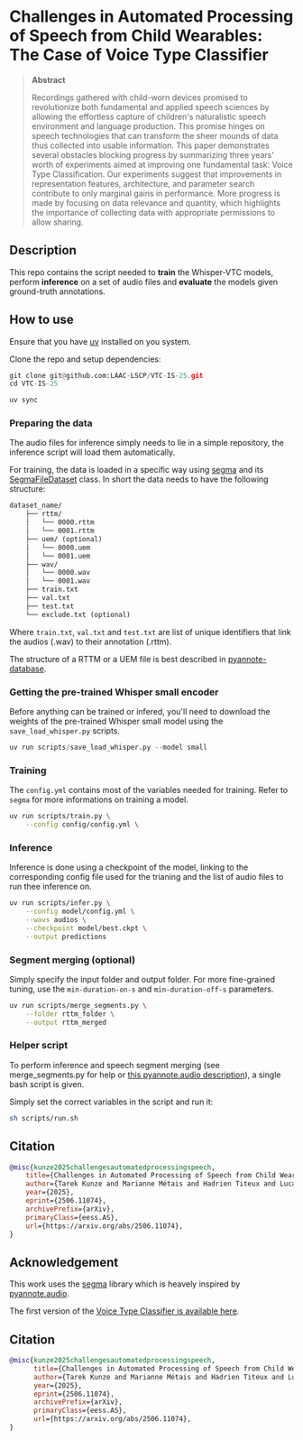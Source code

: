# Challenges in Automated Processing of Speech from Child Wearables: The Case of Voice Type Classifier

> **Abstract**
>
> Recordings gathered with child-worn devices promised to revolutionize both fundamental and applied speech sciences by allowing the effortless capture of children's naturalistic speech environment and language production. This promise hinges on speech technologies that can transform the sheer mounds of data thus collected into usable information. This paper demonstrates several obstacles blocking progress by summarizing three years' worth of experiments aimed at improving one fundamental task: Voice Type Classification. Our experiments suggest that improvements in representation features, architecture, and parameter search contribute to only marginal gains in performance. More progress is made by focusing on data relevance and quantity, which highlights the importance of collecting data with appropriate permissions to allow sharing.

## Description
This repo contains the script needed to **train** the Whisper-VTC models, perform **inference** on a set of audio files and **evaluate** the models given ground-truth annotations.

## How to use
Ensure that you have [uv](https://github.com/astral-sh/uv) installed on you system.

Clone the repo and setup dependencies:
```python
git clone git@github.com:LAAC-LSCP/VTC-IS-25.git
cd VTC-IS-25

uv sync
```

### Preparing the data
The audio files for inference simply needs to lie in a simple repository, the inference script will load them automatically.

For training, the data is loaded in a specific way using [segma](https://github.com/arxaqapi/segma) and its [SegmaFileDataset](https://github.com/arxaqapi/segma/blob/49c1ce4bace130785c7be0e5aab6a8ed3bd0d711/src/segma/data/file_dataset.py#L41-L64) class.
In short the data needs to have the following structure:

```txt
dataset_name/
    ├── rttm/
    │   └── 0000.rttm
    │   └── 0001.rttm
    ├── uem/ (optional)
    │   └── 0000.uem
    │   └── 0001.uem
    ├── wav/
    │   └── 0000.wav
    │   └── 0001.wav
    ├── train.txt
    ├── val.txt
    ├── test.txt
    └── exclude.txt (optional)
```

Where `train.txt`, `val.txt` and `test.txt` are list of unique identifiers that link the audios (.wav) to their annotation (.rttm).

The structure of a RTTM or a UEM file is best described in [pyannote-database](https://github.com/pyannote/pyannote-database/blob/develop/README.md#segmentation).

### Getting the pre-trained Whisper small encoder
Before anything can be trained or infered, you'll need to download the weights of the pre-trained Whisper small model using the `save_load_whisper.py` scripts.

```python
uv run scripts/save_load_whisper.py --model small
```

### Training
The `config.yml` contains most of the variables needed for training. Refer to `segma` for more informations on training a model.

```sh
uv run scripts/train.py \
    --config config/config.yml \

```

### Inference
Inference is done using a checkpoint of the model, linking to the corresponding config file used for the trianing and the list of audio files to run thee inference on.

```sh
uv run scripts/infer.py \
    --config model/config.yml \
	--wavs audios \
    --checkpoint model/best.ckpt \
	--output predictions
```


### Segment merging (optional)
Simply specify the input folder and output folder.
For more fine-grained tuning, use the `min-duration-on-s` and `min-duration-off-s` parameters.

```sh
uv run scripts/merge_segments.py \
    --folder rttm_folder \
    --output rttm_merged
```


### Helper script
To perform inference and speech segment merging (see merge_segments.py for help or [this pyannote.audio description](https://github.com/pyannote/pyannote-audio/blob/240a7f3ef60bc613169df860b536b10e338dbf3c/pyannote/audio/pipelines/resegmentation.py#L79-L82)), a single bash script is given.

Simply set the correct variables in the script and run it:
```sh
sh scripts/run.sh
```

## Citation

```bibtex
@misc{kunze2025challengesautomatedprocessingspeech,
    title={Challenges in Automated Processing of Speech from Child Wearables: The Case of Voice Type Classifier}, 
    author={Tarek Kunze and Marianne Métais and Hadrien Titeux and Lucas Elbert and Joseph Coffey and Emmanuel Dupoux and Alejandrina Cristia and Marvin Lavechin},
    year={2025},
    eprint={2506.11074},
    archivePrefix={arXiv},
    primaryClass={eess.AS},
    url={https://arxiv.org/abs/2506.11074}, 
}
```


## Acknowledgement
This work uses the [segma](https://github.com/arxaqapi/segma) library which is heavely inspired by [pyannote.audio](https://github.com/pyannote/pyannote-audio).

The first version of the [Voice Type Classifier is available here](https://github.com/MarvinLvn/voice-type-classifier).

## Citation

```bibtex
@misc{kunze2025challengesautomatedprocessingspeech,
      title={Challenges in Automated Processing of Speech from Child Wearables: The Case of Voice Type Classifier}, 
      author={Tarek Kunze and Marianne Métais and Hadrien Titeux and Lucas Elbert and Joseph Coffey and Emmanuel Dupoux and Alejandrina Cristia and Marvin Lavechin},
      year={2025},
      eprint={2506.11074},
      archivePrefix={arXiv},
      primaryClass={eess.AS},
      url={https://arxiv.org/abs/2506.11074}, 
}
```

